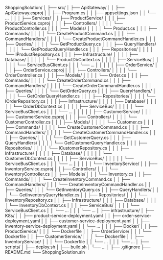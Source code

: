 ﻿ShoppingSolution/
│
├── src/
│   ├── ApiGateway/
│   │   ├── ApiGateway.csproj
│   │   ├── Program.cs
│   │   ├── appsettings.json
│   │   └── ...
│   │
│   ├── Services/
│   │   ├── ProductService/
│   │   │   ├── ProductService.csproj
│   │   │   ├── Controllers/
│   │   │   │   └── ProductController.cs
│   │   │   ├── Models/
│   │   │   │   └── Product.cs
│   │   │   ├── Commands/
│   │   │   │   └── CreateProductCommand.cs
│   │   │   ├── CommandHandlers/
│   │   │   │   └── CreateProductCommandHandler.cs
│   │   │   ├── Queries/
│   │   │   │   └── GetProductQuery.cs
│   │   │   ├── QueryHandlers/
│   │   │   │   └── GetProductQueryHandler.cs
│   │   │   ├── Repositories/
│   │   │   │   └── IProductRepository.cs
│   │   │   ├── Infrastructure/
│   │   │   │   ├── Database/
│   │   │   │   │   └── ProductDbContext.cs
│   │   │   │   ├── ServiceBus/
│   │   │   │   │   └── ServiceBusClient.cs
│   │   │   └── ...
│   │   │
│   │   ├── OrderService/
│   │   │   ├── OrderService.csproj
│   │   │   ├── Controllers/
│   │   │   │   └── OrderController.cs
│   │   │   ├── Models/
│   │   │   │   └── Order.cs
│   │   │   ├── Commands/
│   │   │   │   └── CreateOrderCommand.cs
│   │   │   ├── CommandHandlers/
│   │   │   │   └── CreateOrderCommandHandler.cs
│   │   │   ├── Queries/
│   │   │   │   └── GetOrderQuery.cs
│   │   │   ├── QueryHandlers/
│   │   │   │   └── GetOrderQueryHandler.cs
│   │   │   ├── Repositories/
│   │   │   │   └── IOrderRepository.cs
│   │   │   ├── Infrastructure/
│   │   │   │   ├── Database/
│   │   │   │   │   └── OrderDbContext.cs
│   │   │   │   ├── ServiceBus/
│   │   │   │   │   └── ServiceBusClient.cs
│   │   │   └── ...
│   │   │
│   │   ├── CustomerService/
│   │   │   ├── CustomerService.csproj
│   │   │   ├── Controllers/
│   │   │   │   └── CustomerController.cs
│   │   │   ├── Models/
│   │   │   │   └── Customer.cs
│   │   │   ├── Commands/
│   │   │   │   └── CreateCustomerCommand.cs
│   │   │   ├── CommandHandlers/
│   │   │   │   └── CreateCustomerCommandHandler.cs
│   │   │   ├── Queries/
│   │   │   │   └── GetCustomerQuery.cs
│   │   │   ├── QueryHandlers/
│   │   │   │   └── GetCustomerQueryHandler.cs
│   │   │   ├── Repositories/
│   │   │   │   └── ICustomerRepository.cs
│   │   │   ├── Infrastructure/
│   │   │   │   ├── Database/
│   │   │   │   │   └── CustomerDbContext.cs
│   │   │   │   ├── ServiceBus/
│   │   │   │   │   └── ServiceBusClient.cs
│   │   │   └── ...
│   │   │
│   │   └── InventoryService/
│   │       ├── InventoryService.csproj
│   │       ├── Controllers/
│   │       │   └── InventoryController.cs
│   │       ├── Models/
│   │       │   └── Inventory.cs
│   │       ├── Commands/
│   │       │   └── CreateInventoryCommand.cs
│   │       ├── CommandHandlers/
│   │       │   └── CreateInventoryCommandHandler.cs
│   │       ├── Queries/
│   │       │   └── GetInventoryQuery.cs
│   │       ├── QueryHandlers/
│   │       │   └── GetInventoryQueryHandler.cs
│   │       ├── Repositories/
│   │       │   └── IInventoryRepository.cs
│   │       ├── Infrastructure/
│   │       │   ├── Database/
│   │       │   │   └── InventoryDbContext.cs
│   │       │   ├── ServiceBus/
│   │       │   │   └── ServiceBusClient.cs
│   │       └── ...
│   │
│   └── ...
│
├── infrastructure/
│   ├── K8s/
│   │   ├── product-service-deployment.yaml
│   │   ├── order-service-deployment.yaml
│   │   ├── customer-service-deployment.yaml
│   │   ├── inventory-service-deployment.yaml
│   │   └── ...
│   │
│   ├── Docker/
│   │   ├── ProductService/
│   │   │   └── Dockerfile
│   │   ├── OrderService/
│   │   │   └── Dockerfile
│   │   ├── CustomerService/
│   │   │   └── Dockerfile
│   │   ├── InventoryService/
│   │   │   └── Dockerfile
│   │   └── ...
│   │
│   └── ...
│
├── scripts/
│   ├── deploy.sh
│   ├── build.sh
│   └── ...
│
├── .gitignore
├── README.md
└── ShoppingSolution.sln
